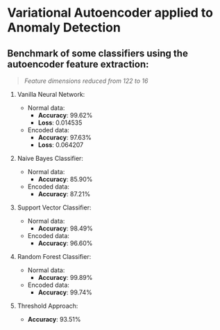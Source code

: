 # Variational Autoencoder applied to Anomaly Detection

## Benchmark of some classifiers using the autoencoder feature extraction:

> *Feature dimensions reduced from 122 to 16*

1. Vanilla Neural Network:
    - Normal data:
        - __Accuracy__: 99.62%
        - __Loss__: 0.014535
    - Encoded data:
        - __Accuracy__: 97.63%
        - __Loss__: 0.064207

2. Naive Bayes Classifier:
    - Normal data:
        - __Accuracy__: 85.90%
    - Encoded data:
        - __Accuracy__: 87.21%

3. Support Vector Classifier:
    - Normal data:
        - __Accuracy__: 98.49%
    - Encoded data:
        - __Accuracy__: 96.60%

4. Random Forest Classifier:
    - Normal data:
        - __Accuracy__: 99.89%
    - Encoded data:
        - __Accuracy__: 99.74%

5. Threshold Approach:
    - __Accuracy__: 93.51%

